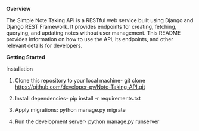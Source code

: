 **Overview**

The Simple Note Taking API is a RESTful web service built using Django and Django REST Framework. It provides endpoints for creating, fetching, querying, and updating notes without user management. This README provides information on how to use the API, its endpoints, and other relevant details for developers.

**Getting Started**

Installation
1. Clone this repository to your local machine-
   git clone https://github.com/developer-py/Note-Taking-API.git
2. Install dependencies-
   pip install -r requirements.txt
3. Apply migrations:
   python manage.py migrate

4. Run the development server-
   python manage.py runserver
 
